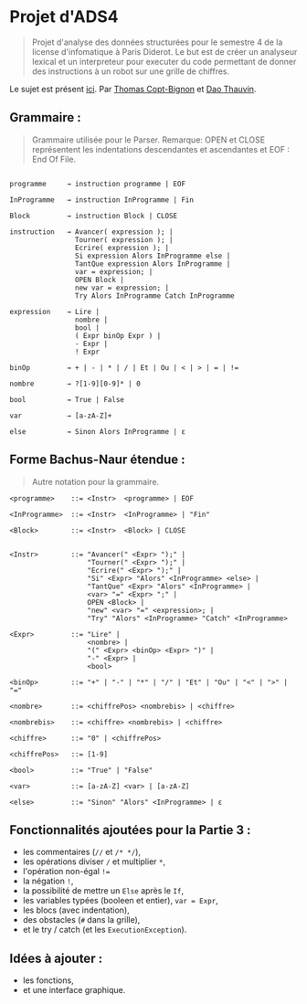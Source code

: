 # Projet d'ADS4

> Projet d'analyse des données structurées pour le semestre 4 de la license d'infomatique à Paris Diderot. Le but est de créer un analyseur lexical et un interpreteur pour executer du code permettant de donner des instructions à un robot sur une grille de chiffres.

Le sujet est présent [ici](sujet.pdf).
Par [Thomas Copt-Bignon](https://github.com/totocptbgn) et [Dao Thauvin](https://github.com/daothauvin).

## Grammaire :
> Grammaire utilisée pour le Parser.
> Remarque: OPEN et CLOSE représentent les indentations descendantes et ascendantes et EOF : End Of File.

```

programme     → instruction programme | EOF

InProgramme   → instruction InProgramme | Fin

Block 	      → instruction Block | CLOSE

instruction   → Avancer( expression ); |
                Tourner( expression ); |
                Ecrire( expression ); |
                Si expression Alors InProgramme else |
                TantQue expression Alors InProgramme |
                var = expression; |
                OPEN Block |
                new var = expression; |
                Try Alors InProgramme Catch InProgramme

expression    → Lire |
                nombre |
                bool |
                ( Expr binOp Expr ) |
                - Expr |
                ! Expr

binOp         → + | - | * | / | Et | Ou | < | > | = | !=

nombre        → ?[1-9][0-9]* | 0

bool          → True | False

var           → [a-zA-Z]+

else          → Sinon Alors InProgramme | ε
```

## Forme Bachus-Naur étendue :
> Autre notation pour la grammaire.

```
<programme>    ::= <Instr>  <programme> | EOF

<InProgramme>  ::= <Instr>  <InProgramme> | "Fin"

<Block>	       ::= <Instr>  <Block> | CLOSE


<Instr>        ::= "Avancer(" <Expr> ");" |
                   "Tourner(" <Expr> ");" |
                   "Ecrire(" <Expr> ");" |
                   "Si" <Expr> "Alors" <InProgramme> <else> |
                   "TantQue" <Expr> "Alors" <InProgramme> |
                   <var> "=" <Expr> ";" |
                   OPEN <Block> |
                   "new" <var> "=" <expression>; |
                   "Try" "Alors" <InProgramme> "Catch" <InProgramme>

<Expr> 	       ::= "Lire" |
                   <nombre> |
                   "(" <Expr> <binOp> <Expr> ")" |
                   "-" <Expr> |
                   <bool>

<binOp>        ::= "+" | "-" | "*" | "/" | "Et" | "Ou" | "<" | ">" | "="

<nombre>       ::= <chiffrePos> <nombrebis> | <chiffre>

<nombrebis>    ::= <chiffre> <nombrebis> | <chiffre>

<chiffre>      ::= "0" | <chiffrePos>

<chiffrePos>   ::= [1-9]

<bool> 	       ::= "True" | "False"

<var>          ::= [a-zA-Z] <var> | [a-zA-Z]

<else>         ::= "Sinon" "Alors" <InProgramme> | ε
```

## Fonctionnalités ajoutées pour la Partie 3 :

- les commentaires (`//` et `/* */`),
- les opérations diviser `/` et multiplier `*`,
- l'opération non-égal `!=`
- la négation `!`,
- la possibilité de mettre un `Else` après le `If`,
- les variables typées (booleen et entier), `var = Expr`,
- les blocs (avec indentation),
- des obstacles (`#` dans la grille),
- et le try / catch (et les `ExecutionException`).


## Idées à ajouter :

- les fonctions,
- et une interface graphique.
